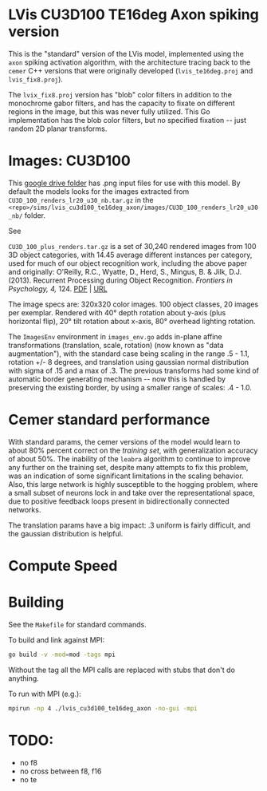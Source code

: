 # LVis CU3D100 TE16deg Axon spiking version

This is the "standard" version of the LVis model, implemented using the `axon` spiking activation algorithm, with the architecture tracing back to the `cemer` C++ versions that were originally developed (`lvis_te16deg.proj` and `lvis_fix8.proj`).

The `lvix_fix8.proj` version has "blob" color filters in addition to the monochrome gabor filters, and has the capacity to fixate on different regions in the image, but this was never fully utilized.  This Go implementation has the blob color filters, but no specified fixation -- just random 2D planar transforms.

# Images: CU3D100

This [google drive folder](https://drive.google.com/drive/folders/13Mi9aUlF1A3sx3JaofX-qzKlxGoViT86?usp=sharing) has .png input files for use with this model.
By default the models looks for the images extracted from `CU3D_100_renders_lr20_u30_nb.tar.gz` in the `<repo>/sims/lvis_cu3d100_te16deg_axon/images/CU3D_100_renders_lr20_u30_nb/` folder.

See 

`CU3D_100_plus_renders.tar.gz` is a set of 30,240 rendered images from 100 3D object categories, with 14.45 average different instances per category, used for much of our object recognition work, including the above paper and originally: O'Reilly, R.C., Wyatte, D., Herd, S., Mingus, B. & Jilk, D.J. (2013). Recurrent Processing during Object Recognition. *Frontiers in Psychology, 4,* 124. [PDF](https://ccnlab.org/papers/OReillyWyatteHerdEtAl13.pdf) | [URL](http://www.ncbi.nlm.nih.gov/pubmed/23554596)

The image specs are: 320x320 color images. 100 object classes, 20 images per exemplar. Rendered with 40° depth rotation about y-axis (plus horizontal flip), 20° tilt rotation about x-axis, 80° overhead lighting rotation.

The `ImagesEnv` environment in `images_env.go` adds in-plane affine transformations (translation, scale, rotation) (now known as "data augmentation"), with the standard case being scaling in the range .5 - 1.1, rotation +/- 8 degrees, and translation using gaussian normal distribution with sigma of .15 and a max of .3.  The previous transforms had some kind of automatic border generating mechanism -- now this is handled by preserving the existing border, by using a smaller range of scales: .4 - 1.0.

# Cemer standard performance

With standard params, the cemer versions of the model would learn to about 80% percent correct on the *training set*, with generalization accuracy of about 50%.  The inability of the `leabra` algorithm to continue to improve any further on the training set, despite many attempts to fix this problem, was an indication of some significant limitations in the scaling behavior.  Also, this large network is highly susceptible to the hogging problem, where a small subset of neurons lock in and take over the representational space, due to positive feedback loops present in bidirectionally connected networks.

The translation params have a big impact: .3 uniform is fairly difficult, and the gaussian distribution is helpful.

# Compute Speed

# Building

See the `Makefile` for standard commands.

To build and link against MPI:
```bash
go build -v -mod=mod -tags mpi
```
Without the tag all the MPI calls are replaced with stubs that don't do anything.

To run with MPI (e.g.):
```bash
mpirun -np 4 ./lvis_cu3d100_te16deg_axon -no-gui -mpi
```

# TODO:

* no f8
* no cross between f8, f16
* no te

